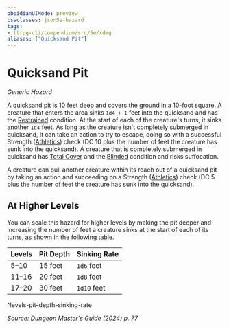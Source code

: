 ```yaml
---
obsidianUIMode: preview
cssclasses: json5e-hazard
tags:
- ttrpg-cli/compendium/src/5e/xdmg
aliases: ["Quicksand Pit"]
---
```

# Quicksand Pit
*Generic Hazard*  

A quicksand pit is 10 feet deep and covers the ground in a 10-foot square. A creature that enters the area sinks `1d4 + 1` feet into the quicksand and has the [Restrained](3-Mechanics/CLI/rules/conditions.md#Restrained) condition. At the start of each of the creature's turns, it sinks another `1d4` feet. As long as the creature isn't completely submerged in quicksand, it can take an action to try to escape, doing so with a successful Strength ([Athletics](3-Mechanics/CLI/rules/skills.md#Athletics)) check (DC 10 plus the number of feet the creature has sunk into the quicksand). A creature that is completely submerged in quicksand has [Total Cover](3-Mechanics/CLI/tables/cover-xphb.md) and the [Blinded](3-Mechanics/CLI/rules/conditions.md#Blinded) condition and risks suffocation.

A creature can pull another creature within its reach out of a quicksand pit by taking an action and succeeding on a Strength ([Athletics](3-Mechanics/CLI/rules/skills.md#Athletics)) check (DC 5 plus the number of feet the creature has sunk into the quicksand).

## At Higher Levels

You can scale this hazard for higher levels by making the pit deeper and increasing the number of feet a creature sinks at the start of each of its turns, as shown in the following table.

| Levels | Pit Depth | Sinking Rate |
|--------|-----------|--------------|
| 5–10 | 15 feet | `1d6` feet |
| 11–16 | 20 feet | `1d8` feet |
| 17–20 | 30 feet | `1d10` feet |
^levels-pit-depth-sinking-rate

*Source: Dungeon Master's Guide (2024) p. 77*